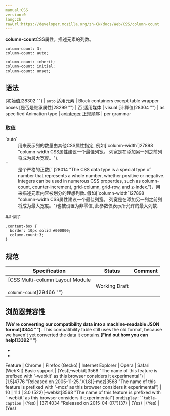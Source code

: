 ```yaml
---
manual:CSS
version:0
lang:zh
rawUrl:https://developer.mozilla.org/zh-CN/docs/Web/CSS/column-count
---
```







**column-count**CSS属性，描述元素的列数。


```
column-count: 3;
column-count: auto;

column-count: inherit;
column-count: initial;
column-count: unset;
```

## 语法<a name="Syntax"></a>

[初始值]28302 "") | `auto` 
适用元素 | Block containers except table wrapper boxes 
[是否是继承属性]28299 "") | 否 
适用媒体 | visual 
[计算值]28304 "") | as specified 
Animation type | an[integer](%28331#Interpolation "Values of the <integer> CSS data type are interpolated via integer discrete steps. The calculation is done as if they were real, floating-point numbers and the discrete value is obtained using the floor function.") 
正规顺序 | per grammar 


### 取值<a name="取值"></a>
<dl><dt id=''>`auto`</dt><dd>用来表示列的数量由其他CSS属性指定, 例如[`column-width`]27898 "column-width CSS属性建议一个最佳列宽。 列宽是在添加另一列之前列将成为最大宽度。").</dd><dt id=''>`<number>`</dt><dd>是个严格的正数[`<integer>`]28014 "The <integer> CSS data type is a special type of number that represents a whole number, whether positive or negative. Integers can be used in numerous CSS properties, such as column-count, counter-increment, grid-column, grid-row, and z-index.")，用来描述元素内容被划分的理想列数. 假如[`column-width`]27898 "column-width CSS属性建议一个最佳列宽。 列宽是在添加另一列之前列将成为最大宽度。")也被设置为非零值, 此参数仅表示所允许的最大列数.</dd></dl>
## 例子<a name="Examples"></a>

```
.content-box {
  border: 10px solid #000000;
  column-count:3;
}
```

## 规范<a name="Specifications"></a>

Specification | Status | Comment 
 ---  |  ---  |  ---  | 
[CSS Multi-column Layout Module<br></br><small>column-count</small>]29466 "") | Working Draft |  






## 浏览器兼容性<a name="Browser_compatibility"></a>


**[We&#39;re converting our compatibility data into a machine-readable JSON format]3344 "")**. This compatibility table still uses the old format, because we haven&#39;t yet converted the data it contains.**[Find out how you can help!]3392 "")**


* 
* 

Feature | Chrome | Firefox (Gecko) | Internet Explorer | Opera | Safari (WebKit) 
Basic support | (Yes)[-webkit]3568 "The name of this feature is prefixed with '-webkit' as this browser considers it experimental") | [1.5]4776 "Released on 2005-11-25.")(1.8)[-moz]3568 "The name of this feature is prefixed with '-moz' as this browser considers it experimental") | 10 | 11.1 | 3.0 (522)[-webkit]3568 "The name of this feature is prefixed with '-webkit' as this browser considers it experimental") 
on`display:``table-caption` | (Yes) | [37]4034 "Released on 2015-04-07.")(37) | (Yes) | (Yes) | (Yes) 







